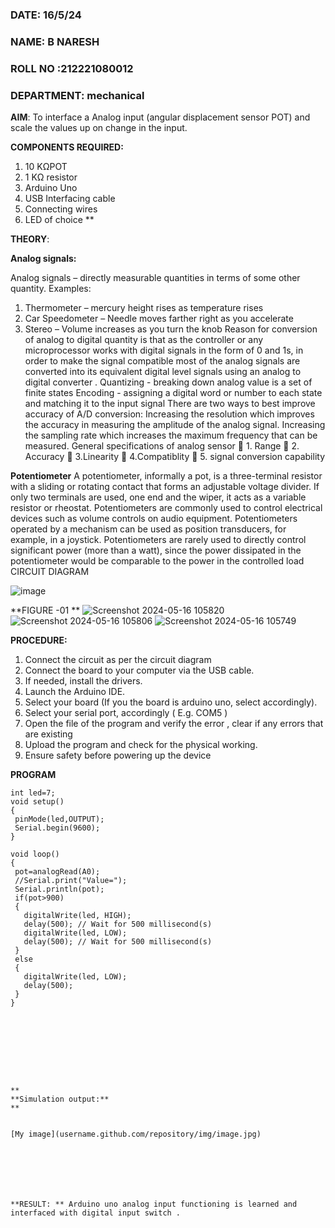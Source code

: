  ###  DATE: 16/5/24

###  NAME: B NARESH
###  ROLL NO :212221080012
###  DEPARTMENT: mechanical 

**AIM**:  To interface a Analog  input (angular displacement sensor POT) and scale the values up on change in the input.


**COMPONENTS REQUIRED:**
1.	10 KΩPOT
2.	1 KΩ resistor 
3.	Arduino Uno 
4.	USB Interfacing cable 
5.	Connecting wires 
6.	LED of choice 
**


**THEORY**: 

**Analog signals:**

Analog signals – directly measurable quantities in terms of some other quantity.
Examples:
1. Thermometer – mercury height rises as temperature rises
2. Car Speedometer – Needle moves farther right as you accelerate
3. Stereo – Volume increases as you turn the knob
Reason for conversion of analog to digital quantity is that as the controller or any microprocessor works with digital signals in the form of 0 and 1s, in order to make the signal compatible  most of the analog signals are converted into its equivalent digital level signals using an analog to digital converter .
Quantizing - breaking down analog value is a set of finite states
Encoding - assigning a digital word or number to each state and matching it to the input signal
 There are two ways to best improve accuracy of A/D conversion:
Increasing the resolution which improves the accuracy in measuring the amplitude of the analog signal.
Increasing the sampling rate which increases the maximum frequency that can be measured.
General specifications of analog sensor
	1. Range
	2. Accuracy
	3.Linearity
	4.Compatiblity
	5. signal conversion capability

**Potentiometer**
A potentiometer, informally a pot, is a three-terminal resistor with a sliding or rotating contact that forms an adjustable voltage divider. If only two terminals are used, one end and the wiper, it acts as a variable resistor or rheostat.
Potentiometers are commonly used to control electrical devices such as volume controls on audio equipment. Potentiometers operated by a mechanism can be used as position transducers, for example, in a joystick. Potentiometers are rarely used to directly control significant power (more than a watt), since the power dissipated in the potentiometer would be comparable to the power in the controlled load
CIRCUIT DIAGRAM





![image](https://user-images.githubusercontent.com/36288975/163530788-eec3cdc3-95e8-4d2d-8349-6d0ea4c9439c.png)

**FIGURE -01
**
![Screenshot 2024-05-16 105820](https://github.com/vasanthkumarch/EXPERIMENT-NO--02-INTERFACING-ANALOG-INPUT-SENSOR-POT-WITH-ARDUINO-/assets/118343892/6caf149a-3031-4801-8b8e-810b3fb8efc5)
![Screenshot 2024-05-16 105806](https://github.com/vasanthkumarch/EXPERIMENT-NO--02-INTERFACING-ANALOG-INPUT-SENSOR-POT-WITH-ARDUINO-/assets/118343892/b9057ddd-ee67-4cdc-83b4-7c8f9105cb7e)
![Screenshot 2024-05-16 105749](https://github.com/vasanthkumarch/EXPERIMENT-NO--02-INTERFACING-ANALOG-INPUT-SENSOR-POT-WITH-ARDUINO-/assets/118343892/f33f8dab-b2fd-4abc-9945-108c1d4198f5)

**PROCEDURE:**

1.	Connect the circuit as per the circuit diagram 
2.	Connect the board to your computer via the USB cable.
3.	If needed, install the drivers.
4.	Launch the Arduino IDE.
5.	Select your board (If you the board is arduino uno, select accordingly).
6.	Select your serial port, accordingly ( E.g. COM5 )
7.	Open the file of the program  and verify the error , clear if any errors that are existing 
8.	Upload the program and check for the physical working. 
9.	Ensure safety before powering up the device 



**PROGRAM** 
 ```int pot;
int led=7;
void setup()
{
  pinMode(led,OUTPUT);
  Serial.begin(9600);
}

void loop()
{
  pot=analogRead(A0);
  //Serial.print("Value=");
  Serial.println(pot);
  if(pot>900)
  {
  	digitalWrite(led, HIGH);
  	delay(500); // Wait for 500 millisecond(s)
  	digitalWrite(led, LOW);
  	delay(500); // Wait for 500 millisecond(s)
  }
  else
  {
  	digitalWrite(led, LOW);
  	delay(500);
  }
}









**
**Simulation output:** 
**


[My image](username.github.com/repository/img/image.jpg)







**RESULT: ** Arduino uno analog input functioning is learned and interfaced with digital input switch .
